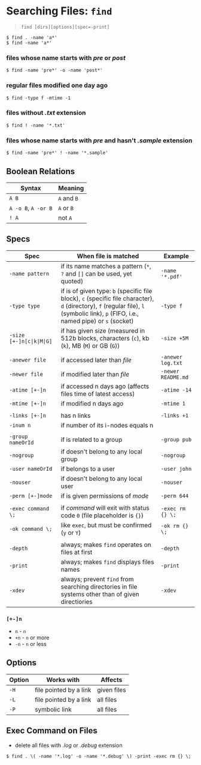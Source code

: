 # Searching Files: `find`

> `find [dirs][options][spec=-print]`

```
$ find . -name 'a*'
$ find -name 'a*'
```

### files whose name starts with _pre_ or _post_

```
$ find -name 'pre*' -o -name 'post*'
```

### regular files modified one day ago

```
$ find -type f -mtime -1
```

### files without _.txt_ extension

```
$ find ! -name '*.txt'
```

### files whose name starts with _pre_ and hasn't _.sample_ extension

```
$ find -name 'pre*' ! -name '*.sample'
```

## Boolean Relations

| Syntax | Meaning |
|--|--|
| `A B` | `A` and `B` |
| `A -o B`, `A -or B` | `A` or `B` |
| `! A` | not `A` |

## Specs

| Spec | When file is matched | Example |
|--|--|--|
| `-name pattern` | if its name matches a pattern (`*`, `?` and `[]` can be used, yet quoted) | `-name '*.pdf'` |
| `-type type` | if is of given type: `b` (specific file block), `c` (specific file character), `d` (directory), `f` (regular file), `l` (symbolic link), `p` (FIFO, i.e., named pipe) or `s` (socket) | `-type f` |
| `-size [+-]n[c\|k\|M\|G]` | if has given size (measured in 512b blocks, characters (`c`), kb (`k`), MB (`M`) or GB (`G`)) | `-size +5M` |
|  |  |  |
| `-anewer file` | if accessed later than _file_ | `-anewer log.txt` |
| `-newer file` | if modified later than _file_ | `-newer README.md` |
| `-atime [+-]n` | if accessed n days ago (affects files time of latest access) | `-atime -14` |
| `-mtime [+-]n` | if modified n days ago | `-mtime 1` |
|  |  |  |
| `-links [+-]n` | has n links | `-links +1` |
| `-inum n` | if number of its i-nodes equals n |
|  |  |  |
| `-group nameOrId` | if is related to a group | `-group pub` |
| `-nogroup` | if doesn't belong to any local group | `-nogroup` |
| `-user nameOrId` | if belongs to a user | `-user john` |
| `-nouser` | if doesn't belong to any local user | `-nouser` |
| `-perm [+-]mode` | if is given permissions of _mode_ | `-perm 644` |
|  |  |  |
| `-exec command \;` | if _command_ will exit with status code `0` (file placeholder is `{}`) | `-exec rm {} \;` |
| `-ok command \;` | like `exec`, but must be confirmed (`y` or `Y`) | `-ok rm {} \;` |
|  |  |  |
| `-depth` | always; makes `find` operates on files at first | `-depth` |
| `-print` | always; makes `find` displays files names | `-print` |
| `-xdev` | always; prevent `find` from searching directories in file systems other than of given directiories | `-xdev` |

### `[+-]n`

* `n` - `n`
* `+n` - `n` or more
* `-n` - `n` or less

## Options

| Option | Works with | Affects |
|--|--|--|
| `-H` | file pointed by a link | given files |
| `-L` | file pointed by a link | all files |
| `-P` | symbolic link | all files |

## Exec Command on Files

* delete all files with _.log_ or _.debug_ extension

```
$ find . \( -name '*.log' -o -name '*.debug' \) -print -exec rm {} \;
```
